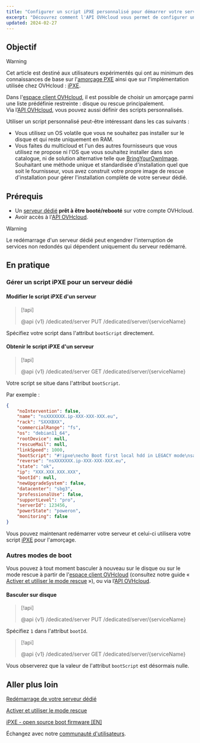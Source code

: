 ```yaml
---
title: "Configurer un script iPXE personnalisé pour démarrer votre serveur via l'API OVHcloud"
excerpt: "Découvrez comment l'API OVHcloud vous permet de configurer un script d'amorçage personnalisé PXE pour booter votre serveur"
updated: 2024-02-27
---
```


## Objectif

> [!warning]
>
> Cet article est destiné aux utilisateurs expérimentés qui ont au minimum des connaissances de base sur l'[amorçage PXE](https://fr.wikipedia.org/wiki/Preboot_Execution_Environment) ainsi que sur l'implémentation utilisée chez OVHcloud : [iPXE](https://ipxe.org/).
>

Dans l'[espace client OVHcloud](/links/manager), il est possible de choisir un amorçage parmi une liste prédéfinie restreinte : disque ou rescue principalement.<br>
Via l’[API OVHcloud](https://api.ovh.com/), vous pouvez aussi définir des scripts personnalisés.

Utiliser un script personnalisé peut-être intéressant dans les cas suivants :

- Vous utilisez un OS volatile que vous ne souhaitez pas installer sur le disque et qui reste uniquement en RAM.
- Vous faites du multicloud et l'un des autres fournisseurs que vous utilisez ne propose ni l'OS que vous souhaitez installer dans son catalogue, ni de solution alternative telle que [BringYourOwnImage](/pages/bare_metal_cloud/dedicated_servers/bring-your-own-image). Souhaitant une méthode unique et standardisée d'installation quel que soit le fournisseur, vous avez construit votre propre image de rescue d'installation pour gérer l'installation complète de votre serveur dédié.

## Prérequis

- Un [serveur dédié](/links/bare-metal/bare-metal/) **prêt à être booté/rebooté** sur votre compte OVHcloud.
- Avoir accès à l'[API OVHcloud](https://api.ovh.com/).

> [!warning]
>
> Le redémarrage d'un serveur dédié peut engendrer l'interruption de services non redondés qui dépendent uniquement du serveur redémarré.
>

## En pratique

### Gérer un script iPXE pour un serveur dédié <a name="manageIpxeScript"></a>

#### Modifier le script iPXE d'un serveur <a name="changeIpxeScript"></a>

> [!api]
>
> @api {v1} /dedicated/server PUT /dedicated/server/{serviceName}
>

Spécifiez votre script dans l'attribut `bootScript` directement.

#### Obtenir le script iPXE d'un serveur <a name="getIpxeScript"></a>

> [!api]
>
> @api {v1} /dedicated/server GET /dedicated/server/{serviceName}
>

Votre script se situe dans l'attribut `bootScript`.

Par exemple :

```json
{
    "noIntervention": false,
    "name": "nsXXXXXXX.ip-XXX-XXX-XXX.eu",
    "rack": "SXXXBXX",
    "commercialRange": "fs",
    "os": "debian11_64",
    "rootDevice": null,
    "rescueMail": null,
    "linkSpeed": 1000,
    "bootScript": "#!ipxe\necho Boot first local hdd in LEGACY mode\nsanboot --no-describe --drive 0x80\nexit 1\n",
    "reverse": "nsXXXXXXX.ip-XXX-XXX-XXX.eu",
    "state": "ok",
    "ip": "XXX.XXX.XXX.XXX",
    "bootId": null,
    "newUpgradeSystem": false,
    "datacenter": "sbg3",
    "professionalUse": false,
    "supportLevel": "pro",
    "serverId": 123456,
    "powerState": "poweron",
    "monitoring": false
}
```

Vous pouvez maintenant redémarrer votre serveur et celui-ci utilisera votre script [iPXE](https://ipxe.org/) pour l'amorçage.

### Autres modes de boot <a name="leaveIpxeScript"></a>

Vous pouvez à tout moment basculer à nouveau sur le disque ou sur le mode rescue à partir de l'[espace client OVHcloud](/links/manager) (consultez notre guide « [Activer et utiliser le mode rescue](/pages/bare_metal_cloud/dedicated_servers/rescue_mode) »), ou via l’[API OVHcloud](https://api.ovh.com/).

#### Basculer sur disque <a name="switchToDisk"></a>

> [!api]
>
> @api {v1} /dedicated/server PUT /dedicated/server/{serviceName}
>

Spécifiez `1` dans l'attribut `bootId`.

> [!api]
>
> @api {v1} /dedicated/server GET /dedicated/server/{serviceName}
>

Vous observerez que la valeur de l'attribut `bootScript` est désormais nulle.

## Aller plus loin <a name="gofurther"></a>

[Redémarrage de votre serveur dédié](/pages/bare_metal_cloud/dedicated_servers/getting-started-with-dedicated-server#reboot)

[Activer et utiliser le mode rescue](/pages/bare_metal_cloud/dedicated_servers/rescue_mode)

[iPXE - open source boot firmware [EN]](https://ipxe.org/)

Échangez avec notre [communauté d'utilisateurs](/links/community).
